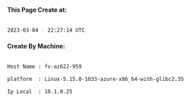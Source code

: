 
   
#### This Page Create at:

```bash

2023-03-04 - 22:27:14 UTC

```

#### Create By Machine:

```bash

Host Name : fv-az622-959

platform  : Linux-5.15.0-1033-azure-x86_64-with-glibc2.35

Ip Local  : 10.1.0.25

```

